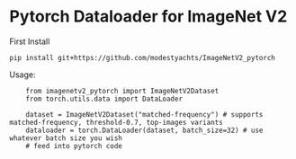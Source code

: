 # Pytorch Dataloader for ImageNet V2

First Install

```
pip install git+https://github.com/modestyachts/ImageNetV2_pytorch
```

Usage:

```
    from imagenetv2_pytorch import ImageNetV2Dataset
    from torch.utils.data import DataLoader

    dataset = ImageNetV2Dataset("matched-frequency") # supports matched-frequency, threshold-0.7, top-images variants
    dataloader = torch.DataLoader(dataset, batch_size=32) # use whatever batch size you wish
    # feed into pytorch code
```

